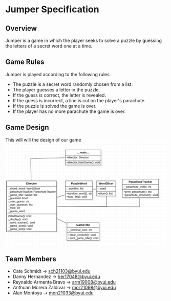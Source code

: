 # Jumper Specification

## Overview

Jumper is a game in which the player seeks to solve a puzzle by guessing the letters of a secret word one at a time. 

## Game Rules

 Jumper is played according to the following rules.

- The puzzle is a secret word randomly chosen from a list.
- The player guesses a letter in the puzzle.
- If the guess is correct, the letter is revealed.
- If the guess is incorrect, a line is cut on the player's parachute.
- If the puzzle is solved the game is over.
- If the player has no more parachute the game is over.

## Game Design

This will will the design of our game
![Game Class Design](jumperClassDesign.png)

## Team Members
- Cate Schmidt -> <sch21103@byui.edu>
- Danny Hernandez -> <her17048@byui.edu>
- Reynaldo Armenta Bravo -> <arm19008@byui.edu>
- Anthuan Morera Zaldivar -> <mor21098@byui.edu>
- Alan Montoya -> <mon21033@byui.edu>